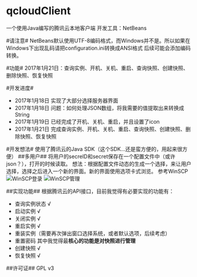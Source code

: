 ﻿# qcloudClient
一个使用Java编写的腾讯云本地客户端
开发工具：NetBeans

#请注意#
NetBeans默认使用UTF-8编码格式，而Windows并不是。所以如果在Windows下出现乱码请把configuration.ini转换成ANSI格式
后续可能会添加编码转换。

#功能#
2017年1月21日：查询实例、开机、关机、重启、查询快照、创建快照、删除快照、恢复快照

#开发进度#
* 2017年1月18日 实现了大部分选择服务器界面
* 2017年1月18日 问题：如何处理JSON数组，将我需要的值提取出来转换成String
* 2017年1月19日 已经完成了开机、关机、重启，并且设置了icon
* 2017年1月21日 完成查询实例、开机、关机、重启、查询快照、创建快照、删除快照、恢复快照

#开发想法#
使用了腾讯云的Java SDK（这个SDK...还是蛮方便的，用起来很方便）
##多用户##
将用户的secreID和secret保存在一个配置文件中（或许json？），打开的时候读取。
想法：根据配置文件动态的生成一个选择，来让用户选择，选择之后进入一个新的界面。新的界面使用选项卡式浏览。
参考WinSCP
![WinSCP登录][1]
![WinSCP管理][2]


  [1]: https://ojx583tpj.qnssl.com/winscp1.jpg
  [2]: https://ojx583tpj.qnssl.com/winscp2.jpg

##实现功能##
根据腾讯云的API接口，目前我觉得有必要实现的功能有：
* 查询实例状态 √
* 启动实例 √
* 关闭实例 √
* 重启实例 √
* 重装实例（需要再次弹出窗口选择系统，或者默认选项，后续考虑）
* 重置密码
其中我觉得最**核心的功能是对快照进行管理**
* 创建快照 √
* 恢复快照 √


##许可证##
GPL v3

